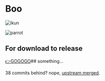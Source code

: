 # Boo
![ikun](https://github.com/rainbowflesh/RGBparrot4windows/assets/20819692/4e0d3fea-4738-4bb4-94ee-e6e7be614d3f)

![parrot](https://github.com/rainbowflesh/RGBparrot4windows/assets/20819692/ee3e42a0-c5fd-4e9e-ac4d-11b12b78743e)

## For download to release
[👉GOGOGO](https://github.com/rainbowflesh/RGBparrot4windows/releases)## something...

38 commits behind? nope, [upstream merged](https://github.com/rainbowflesh/RGBparrot4windows/commit/de9067b95c00e521064b4f2e58a9154b378d1215).
